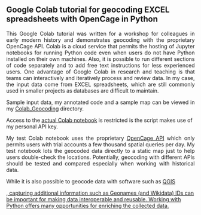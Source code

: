 <h2>Google Colab tutorial for geocoding EXCEL spreadsheets with OpenCage in Python</h2>

<p align="justify">This Google Colab tutorial was written for a workshop for colleagues in early modern history and demonstrates geocoding with the proprietary OpenCage API. Colab is a cloud service that permits the hosting of Jupyter notebooks for running Python code even when users do not have Python installed on their own machines. Also, it is possible to run different sections of code separately and to add free text instructions for less experienced users. One advantage of Google Colab in research and teaching is that teams can interactively and iteratively process and review data. In my case, the input data come from EXCEL spreadsheets, which are still commonly used in smaller projects as databases are difficult to maintain.</p>

<p align="justify">Sample input data, my annotated code and a sample map can be viewed in my <a href="https://github.com/MonikaBarget/GeoHumTutorials/tree/master/Colab_Geocoding">Colab_Geocoding</a> directory.</p>

<p>Access to the <a href="https://colab.research.google.com/drive/1TtMkbA2LFkC0Nuvsq0dZzQqGJIx1xQ7u">actual Colab notebook</a> is restricted is the script makes use of my personal API key.</p>

<p align="justify">My test Colab notebook uses the proprietary <a href="https://opencagedata.com/api">OpenCage API</a> which only permits users with trial accounts a few thousand spatial queries per day. My test notebook lots the geocoded data directly to a static map just to help users double-check the locations. Potentially, geocoding with different APIs should be tested and compared especially when working with historical data.</p>

<p align="justify">While it is also possible to geocode data with software such as <a href="https://www.qgis.org/en/site/">QGIS</p>, capturing additional information such as Geonames (and Wikidata) IDs can be important for making data interoperable and reusable. Working with Python offers many opportunities for enriching the collected data.</p>
